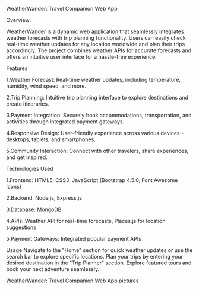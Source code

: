 WeatherWander: Travel Companion Web App

Overview:

WeatherWander is a dynamic web application that seamlessly integrates weather forecasts with trip planning functionality. Users can easily check real-time weather updates for any location worldwide and plan their trips accordingly. The project combines weather APIs for accurate forecasts and offers an intuitive user interface for a hassle-free experience.

Features

1.Weather Forecast:
Real-time weather updates, including temperature, humidity, wind speed, and more.

2.Trip Planning:
Intuitive trip planning interface to explore destinations and create itineraries.

3.Payment Integration:
Securely book accommodations, transportation, and activities through integrated payment gateways.

4.Responsive Design:
User-friendly experience across various devices - desktops, tablets, and smartphones.

5.Community Interaction:
Connect with other travelers, share experiences, and get inspired.

Technologies Used

1.Frontend:
HTML5, CSS3, JavaScript (Bootstrap 4.5.0, Font Awesome icons)

2.Backend:
Node.js, Express.js

3.Database:
MongoDB

4.APIs:
Weather API for real-time forecasts, Places.js for location suggestions

5.Payment Gateways:
Integrated popular payment APIs

Usage
Navigate to the "Home" section for quick weather updates or use the search bar to explore specific locations.
Plan your trips by entering your desired destination in the "Trip Planner" section.
Explore featured tours and book your next adventure seamlessly.

[WeatherWander: Travel Companion Web App pictures](https://drive.google.com/drive/folders/1hegtmJqtmjEhyzMrBWagl02CCkPej0RH?usp=share_link)
